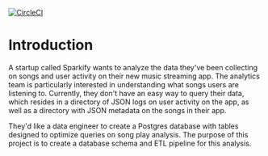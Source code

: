 [![CircleCI](https://circleci.com/gh/MaxBoykoII/sparkify-etl-postgres.svg?style=svg)](https://circleci.com/gh/MaxBoykoII/sparkify-etl-postgres)

# Introduction

A startup called Sparkify wants to analyze the data they've been collecting on songs and user activity on their new music streaming app. The analytics team is particularly interested in understanding what songs users are listening to. Currently, they don't have an easy way to query their data, which resides in a directory of JSON logs on user activity on the app, as well as a directory with JSON metadata on the songs in their app.

They'd like a data engineer to create a Postgres database with tables designed to optimize queries on song play analysis. The purpose of this project is to create a database schema and ETL pipeline for this analysis.